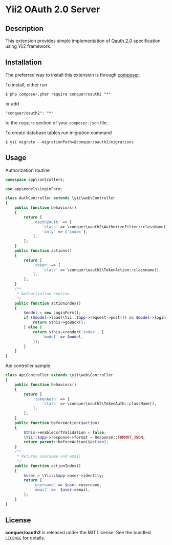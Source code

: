 Yii2 OAuth 2.0 Server
=================

## Description

This extension provides simple implementation of [Oauth 2.0](http://tools.ietf.org/wg/oauth/draft-ietf-oauth-v2/) specification using Yii2 framework.

## Installation

The preferred way to install this extension is through [composer](http://getcomposer.org/download/). 

To install, either run

```
$ php composer.phar require conquer/oauth2 "*"
```
or add

```
"conquer/oauth2": "*"
```

to the ```require``` section of your `composer.json` file.

To create database tables run migration command
```
$ yii migrate --migrationPath=@conquer/oauth2/migrations
```

## Usage

Authorization routine
```php
namespace app\controllers;

use app\models\LoginForm;

class AuthController extends \yii\web\Controller
{
    public function behaviors()
    {
        return [
            'oauth2Auth' => [
                'class' => \conquer\oauth2\AuthorizeFilter::className(),
                'only' => ['index'],
            ],
        ];
    }
    public function actions()
    {
        return [
            'token' => [
                'class' => \conquer\oauth2\TokenAction::classname(),
            ],
        ];
    }
    /**
     * Authorization routine
     */
    public function actionIndex()
    {
        $model = new LoginForm();
        if ($model->load(\Yii::$app->request->post()) && $model->login()) {
            return $this->goBack();
        } else {
            return $this->render('index', [
                'model' => $model,
            ]);
        }
    }
}
```
Api controller sample
```php
class ApiController extends \yii\web\Controller
{
    public function behaviors()
    {
        return [
            'tokenAuth' => [
                'class' => \conquer\oauth2\TokenAuth::className(),
            ],
        ];
    }
    public function beforeAction($action)
    {
        $this->enableCsrfValidation = false;
        \Yii::$app->response->format = Response::FORMAT_JSON;
        return parent::beforeAction($action);
    }
    /**
     * Returns username and email
     */
    public function actionIndex()
    {
        $user = \Yii::$app->user->identity;
        return [
            'username' => $user->username,
            'email' =>  $user->email,
        ];
    }
}
```

## License

**conquer/oauth2** is released under the MIT License. See the bundled `LICENSE` for details.
